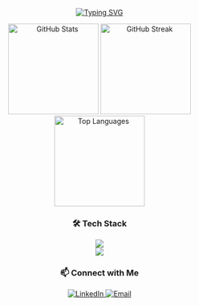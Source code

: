 <div align="center">

  <!-- 👋 Typing Animation -->
  <p>
    <a href="https://git.io/typing-svg">
      <img src="https://readme-typing-svg.herokuapp.com?font=Fira+Code&pause=1000&color=00F72A&width=440&lines=Hello+Guys!;I'm+a+Developer;Welcome+to+my+Profile!&center=true&v=1" alt="Typing SVG" />
    </a>
  </p>

  <!-- 📊 GitHub Stats -->
  <div align="center">
    <img height="180em" src="https://github-readme-stats.vercel.app/api?username=irawanap&show_icons=true&theme=radical&hide_border=true" alt="GitHub Stats" />
    <img height="180em" src="https://github-readme-streak-stats.herokuapp.com/?user=irawanap&theme=radical&hide_border=true" alt="GitHub Streak" />
    <img height="180em" src="https://github-readme-stats.vercel.app/api/top-langs/?username=irawanap&layout=compact&theme=radical&hide_border=true&cache_seconds=1800" alt="Top Languages" />
  </div>

  <!-- 🛠 Tech Stack -->
  <h3>🛠 Tech Stack</h3>
  <img src="https://skillicons.dev/icons?i=laravel,js,react,nextjs,nodejs,express,go,mysql,mongodb,firebase,supabase&theme=dark" />
  <br/>
  <img src="https://skillicons.dev/icons?i=git,github,vscode,gcp,docker&theme=dark" />

  <!-- 📫 Contact -->
  <h3>📫 Connect with Me</h3>
  <p>
    <a href="https://linkedin.com/in/irawanajipangestu" target="_blank">
      <img alt="LinkedIn" src="https://img.shields.io/badge/LinkedIn-irawanaajipangestu-blue?style=for-the-badge&logo=linkedin&logoColor=white" />
    </a>
    <a href="mailto:irawanajhi22@gmail.com">
      <img alt="Email" src="https://img.shields.io/badge/Email-Contact%20Me-red?style=for-the-badge&logo=gmail&logoColor=white" />
    </a>
  </p>

</div>
